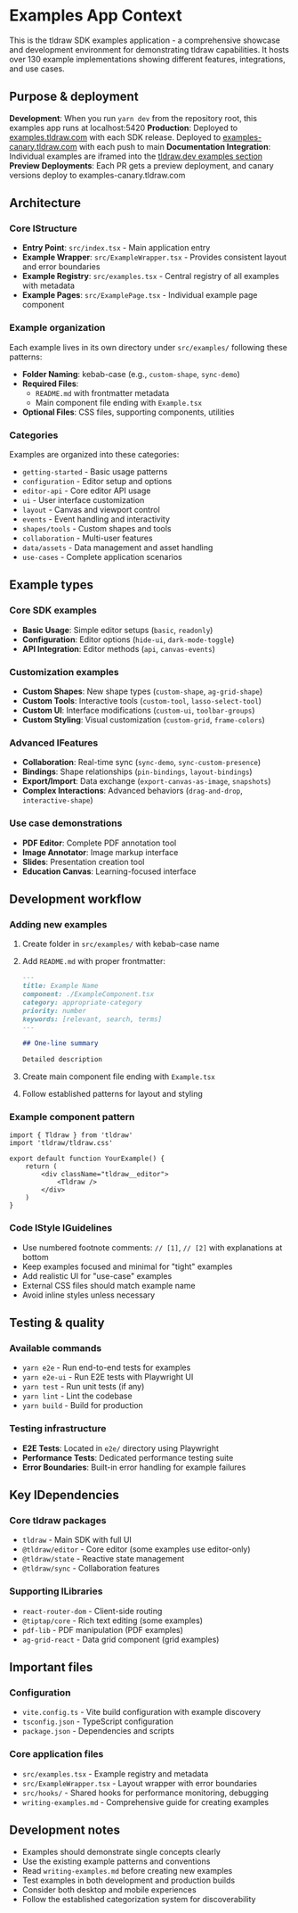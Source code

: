 # Examples App Context

This is the tldraw SDK examples application - a comprehensive showcase and development environment for demonstrating tldraw capabilities. It hosts over 130 example implementations showing different features, integrations, and use cases.

## Purpose & deployment

**Development**: When you run `yarn dev` from the repository root, this examples app runs at localhost:5420
**Production**: Deployed to [examples.tldraw.com](https://examples.tldraw.com) with each SDK release. Deployed to [examples-canary.tldraw.com](https://examples-canary.tldraw.com) with each push to main
**Documentation Integration**: Individual examples are iframed into the [tldraw.dev examples section](https://tldraw.dev/examples)
**Preview Deployments**: Each PR gets a preview deployment, and canary versions deploy to examples-canary.tldraw.com

## Architecture

### Core lStructure

- **Entry Point**: `src/index.tsx` - Main application entry
- **Example Wrapper**: `src/ExampleWrapper.tsx` - Provides consistent layout and error boundaries
- **Example Registry**: `src/examples.tsx` - Central registry of all examples with metadata
- **Example Pages**: `src/ExamplePage.tsx` - Individual example page component

### Example organization

Each example lives in its own directory under `src/examples/` following these patterns:

- **Folder Naming**: kebab-case (e.g., `custom-shape`, `sync-demo`)
- **Required Files**:
  - `README.md` with frontmatter metadata
  - Main component file ending with `Example.tsx`
- **Optional Files**: CSS files, supporting components, utilities

### Categories

Examples are organized into these categories:

- `getting-started` - Basic usage patterns
- `configuration` - Editor setup and options
- `editor-api` - Core editor API usage
- `ui` - User interface customization
- `layout` - Canvas and viewport control
- `events` - Event handling and interactivity
- `shapes/tools` - Custom shapes and tools
- `collaboration` - Multi-user features
- `data/assets` - Data management and asset handling
- `use-cases` - Complete application scenarios

## Example types

### Core SDK examples

- **Basic Usage**: Simple editor setups (`basic`, `readonly`)
- **Configuration**: Editor options (`hide-ui`, `dark-mode-toggle`)
- **API Integration**: Editor methods (`api`, `canvas-events`)

### Customization examples

- **Custom Shapes**: New shape types (`custom-shape`, `ag-grid-shape`)
- **Custom Tools**: Interactive tools (`custom-tool`, `lasso-select-tool`)
- **Custom UI**: Interface modifications (`custom-ui`, `toolbar-groups`)
- **Custom Styling**: Visual customization (`custom-grid`, `frame-colors`)

### Advanced lFeatures

- **Collaboration**: Real-time sync (`sync-demo`, `sync-custom-presence`)
- **Bindings**: Shape relationships (`pin-bindings`, `layout-bindings`)
- **Export/Import**: Data exchange (`export-canvas-as-image`, `snapshots`)
- **Complex Interactions**: Advanced behaviors (`drag-and-drop`, `interactive-shape`)

### Use case demonstrations

- **PDF Editor**: Complete PDF annotation tool
- **Image Annotator**: Image markup interface
- **Slides**: Presentation creation tool
- **Education Canvas**: Learning-focused interface

## Development workflow

### Adding new examples

1. Create folder in `src/examples/` with kebab-case name
2. Add `README.md` with proper frontmatter:

   ```md
   ---
   title: Example Name
   component: ./ExampleComponent.tsx
   category: appropriate-category
   priority: number
   keywords: [relevant, search, terms]
   ---

   ## One-line summary

   Detailed description
   ```

3. Create main component file ending with `Example.tsx`
4. Follow established patterns for layout and styling

### Example component pattern

```tsx
import { Tldraw } from 'tldraw'
import 'tldraw/tldraw.css'

export default function YourExample() {
	return (
		<div className="tldraw__editor">
			<Tldraw />
		</div>
	)
}
```

### Code lStyle lGuidelines

- Use numbered footnote comments: `// [1]`, `// [2]` with explanations at bottom
- Keep examples focused and minimal for "tight" examples
- Add realistic UI for "use-case" examples
- External CSS files should match example name
- Avoid inline styles unless necessary

## Testing & quality

### Available commands

- `yarn e2e` - Run end-to-end tests for examples
- `yarn e2e-ui` - Run E2E tests with Playwright UI
- `yarn test` - Run unit tests (if any)
- `yarn lint` - Lint the codebase
- `yarn build` - Build for production

### Testing infrastructure

- **E2E Tests**: Located in `e2e/` directory using Playwright
- **Performance Tests**: Dedicated performance testing suite
- **Error Boundaries**: Built-in error handling for example failures

## Key lDependencies

### Core tldraw packages

- `tldraw` - Main SDK with full UI
- `@tldraw/editor` - Core editor (some examples use editor-only)
- `@tldraw/state` - Reactive state management
- `@tldraw/sync` - Collaboration features

### Supporting lLibraries

- `react-router-dom` - Client-side routing
- `@tiptap/core` - Rich text editing (some examples)
- `pdf-lib` - PDF manipulation (PDF examples)
- `ag-grid-react` - Data grid component (grid examples)

## Important files

### Configuration

- `vite.config.ts` - Vite build configuration with example discovery
- `tsconfig.json` - TypeScript configuration
- `package.json` - Dependencies and scripts

### Core application files

- `src/examples.tsx` - Example registry and metadata
- `src/ExampleWrapper.tsx` - Layout wrapper with error boundaries
- `src/hooks/` - Shared hooks for performance monitoring, debugging
- `writing-examples.md` - Comprehensive guide for creating examples

## Development notes

- Examples should demonstrate single concepts clearly
- Use the existing example patterns and conventions
- Read `writing-examples.md` before creating new examples
- Test examples in both development and production builds
- Consider both desktop and mobile experiences
- Follow the established categorization system for discoverability
